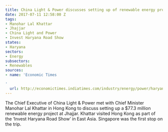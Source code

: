 ```yaml
---
title: China Light & Power discusses setting up of renewable energy projects in Haryana
date: 2017-07-11 12:58:00 Z
tags:
- Manohar Lal Khattar
- Jhajjar
- China Light and Power
- Invest Haryana Road Show
states:
- Haryana
sectors:
- Energy
subsectors:
- Renewables
sources:
- name: 'Economic Times

'
  url: http://economictimes.indiatimes.com/industry/energy/power/haryana-government-to-set-up-renewable-energy-project-at-jhajjar/articleshow/58824473.cms
---
```


The Chief Executive of China Light & Power met with Chief Minister Manohar Lal Khattar in Hong Kong to discuss setting up a $77.3 million renewable energy project at Jhajjar. Khattar visited Hong Kong as part of the ‘Invest Haryana Road Show’ in East Asia. Singapore was the first stop on the trip.
